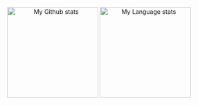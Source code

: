 


<div align="center"> 
  <img 
    src="https://github-readme-stats.vercel.app/api?username=ishiko732&show_icons=true&theme=transparent"
    alt="My Github stats"
    height="210"
  />
  <img 
    src="https://github-readme-stats.vercel.app/api/top-langs/?username=ishiko732&show_icons=true&theme=transparent&layout=donut&hide=javascript,java"
    alt="My Language stats"
    height="210"
  />
</div>

